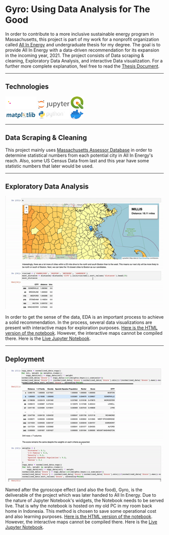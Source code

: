 # Gyro: Using Data Analysis for The Good

 In order to contribute to a more inclusive sustainable energy program in Massachusetts, this project is part of my work for a nonprofit organization called [All In Energy](https://allinenergy.org/) and undergraduate thesis for my degree. The goal is to provide All In Energy with a data-driven recommendation for its expansion in the incoming year, 2021. The project consists of Data scraping & cleaning, Exploratory Data Analysis, and interactive Data visualization. For a further more complete explanation, feel free to read the [Thesis Document](statics/Thesis.pdf).

-----------

## Technologies

<img src="statics/pandas_white.svg" alt="Pandas" width="100"/>
<img src="statics/jupyter.svg" alt="Jupyter" width="100"/>
<img src="statics/qgis.png" alt="QGIS" width="40"/>
<br>
<img src="statics/matplotlib.svg" alt="Matplotlib" width="100""/>
<img src="statics/python.png" alt="Python" width="100""/>
<img src="statics/docker.png" alt="Docker" width="40" />

-------

## Data Scraping & Cleaning

This project mainly uses [Massachusetts Assessor Database](https://www.mass.gov/get-a-map) in order to determine statistical numbers from each potential city in All In Energy's reach. Also, some US Census Data from last and this year have some statistic numbers that later would be used.

-------

## Exploratory Data Analysis

![Alt Text](statics/analysis.gif)

In order to get the sense of the data, EDA is an important process to achieve a solid recommendation. In the process, several data visualizations are present with  interactive maps for exploration purposes. [Here is the HTML version of the notebook](statics/analysis.html). However, the interactive maps cannot be compiled there. Here is the [Live Jupyter Notebook](https://jupyter.jimmyganteng.com/notebooks/work/marlboroplan/analysis.ipynb).

-------

## Deployment

![Alt Text](statics/Gyro.gif)

Named after the gyroscope effect (and also the food), Gyro, is the deliverable of the project which was later handed to All In Energy. Due to the nature of Jupyter Notebook's widgets,  the Notebook needs to be served live. That is why the notebook is hosted on my old PC in my room back home in Indonesia. This method is chosen to save some operational cost and also learning purposes. [Here is the HTML version of the notebook](statics/Gyro.html). However, the interactive maps cannot be compiled there. Here is the [Live Jupyter Notebook](https://jupyter.jimmyganteng.com/notebooks/work/marlboroplan/Gyro.ipynb).
